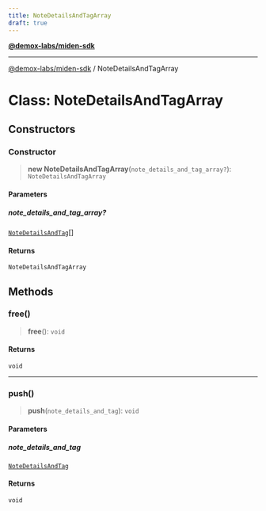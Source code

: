 ```yaml
---
title: NoteDetailsAndTagArray
draft: true
---
```


[**@demox-labs/miden-sdk**](../index)

***

[@demox-labs/miden-sdk](../index) / NoteDetailsAndTagArray

# Class: NoteDetailsAndTagArray

## Constructors

### Constructor

> **new NoteDetailsAndTagArray**(`note_details_and_tag_array?`): `NoteDetailsAndTagArray`

#### Parameters

##### note\_details\_and\_tag\_array?

[`NoteDetailsAndTag`](NoteDetailsAndTag)[]

#### Returns

`NoteDetailsAndTagArray`

## Methods

### free()

> **free**(): `void`

#### Returns

`void`

***

### push()

> **push**(`note_details_and_tag`): `void`

#### Parameters

##### note\_details\_and\_tag

[`NoteDetailsAndTag`](NoteDetailsAndTag)

#### Returns

`void`

